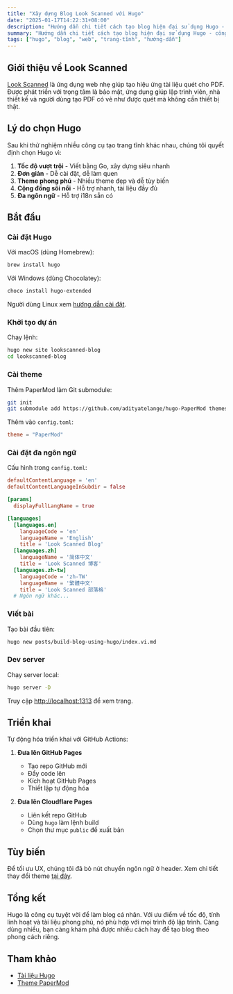 ```yaml
---
title: "Xây dựng Blog Look Scanned với Hugo"
date: "2025-01-17T14:22:31+08:00"
description: "Hướng dẫn chi tiết cách tạo blog hiện đại sử dụng Hugo - công cụ tạo trang tĩnh. Bao gồm đầy đủ các bước từ cài đặt, cấu hình, tùy biến đến triển khai - phù hợp cho mọi trình độ lập trình."
summary: "Hướng dẫn chi tiết cách tạo blog hiện đại sử dụng Hugo - công cụ tạo trang tĩnh. Bao gồm đầy đủ các bước từ cài đặt, cấu hình, tùy biến đến triển khai - phù hợp cho mọi trình độ lập trình."
tags: ["hugo", "blog", "web", "trang-tĩnh", "hướng-dẫn"]
---
```


## Giới thiệu về Look Scanned

[Look Scanned](https://lookscanned.io) là ứng dụng web nhẹ giúp tạo hiệu ứng tài liệu quét cho PDF. Được phát triển với trọng tâm là bảo mật, ứng dụng giúp lập trình viên, nhà thiết kế và người dùng tạo PDF có vẻ như được quét mà không cần thiết bị thật.

## Lý do chọn Hugo

Sau khi thử nghiệm nhiều công cụ tạo trang tĩnh khác nhau, chúng tôi quyết định chọn Hugo vì:

1. **Tốc độ vượt trội** - Viết bằng Go, xây dựng siêu nhanh
2. **Đơn giản** - Dễ cài đặt, dễ làm quen
3. **Theme phong phú** - Nhiều theme đẹp và dễ tùy biến
4. **Cộng đồng sôi nổi** - Hỗ trợ nhanh, tài liệu đầy đủ
5. **Đa ngôn ngữ** - Hỗ trợ i18n sẵn có

## Bắt đầu

### Cài đặt Hugo

Với macOS (dùng Homebrew):

```bash
brew install hugo
```

Với Windows (dùng Chocolatey):

```bash
choco install hugo-extended
```

Người dùng Linux xem [hướng dẫn cài đặt](https://gohugo.io/installation/linux/).

### Khởi tạo dự án

Chạy lệnh:

```bash
hugo new site lookscanned-blog
cd lookscanned-blog
```

### Cài theme

Thêm PaperMod làm Git submodule:

```bash
git init
git submodule add https://github.com/adityatelange/hugo-PaperMod themes/PaperMod
```

Thêm vào `config.toml`:

```toml
theme = "PaperMod"
```

### Cài đặt đa ngôn ngữ

Cấu hình trong `config.toml`:

```toml
defaultContentLanguage = 'en'
defaultContentLanguageInSubdir = false

[params]
  displayFullLangName = true

[languages]
  [languages.en]
    languageCode = 'en'
    languageName = 'English'
    title = 'Look Scanned Blog'
  [languages.zh]
    languageName = '简体中文'
    title = 'Look Scanned 博客'
  [languages.zh-tw]
    languageCode = 'zh-TW'
    languageName = '繁體中文'
    title = 'Look Scanned 部落格'
  # Ngôn ngữ khác...
```

### Viết bài

Tạo bài đầu tiên:

```bash
hugo new posts/build-blog-using-hugo/index.vi.md
```

### Dev server

Chạy server local:

```bash
hugo server -D
```

Truy cập [http://localhost:1313](http://localhost:1313) để xem trang.

## Triển khai

Tự động hóa triển khai với GitHub Actions:

1. **Đưa lên GitHub Pages**

   - Tạo repo GitHub mới
   - Đẩy code lên
   - Kích hoạt GitHub Pages
   - Thiết lập tự động hóa

2. **Đưa lên Cloudflare Pages**
   - Liên kết repo GitHub
   - Dùng `hugo` làm lệnh build
   - Chọn thư mục `public` để xuất bản

## Tùy biến

Để tối ưu UX, chúng tôi đã bỏ nút chuyển ngôn ngữ ở header. Xem chi tiết thay đổi theme [tại đây](https://github.com/lookscanned/lookscanned-blog/blob/main/layouts/partials/header.html).

## Tổng kết

Hugo là công cụ tuyệt vời để làm blog cá nhân. Với ưu điểm về tốc độ, tính linh hoạt và tài liệu phong phú, nó phù hợp với mọi trình độ lập trình. Càng dùng nhiều, bạn càng khám phá được nhiều cách hay để tạo blog theo phong cách riêng.

## Tham khảo

- [Tài liệu Hugo](https://gohugo.io/documentation/)
- [Theme PaperMod](https://github.com/adityatelange/hugo-PaperMod)

